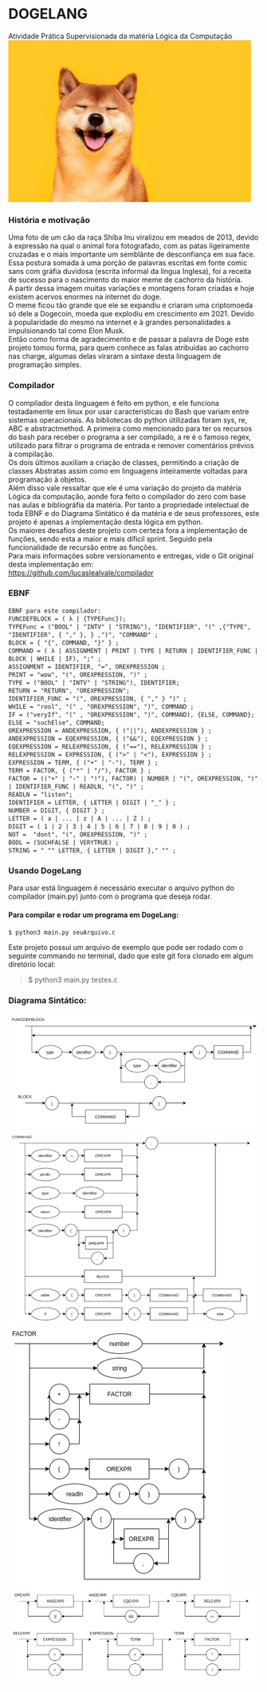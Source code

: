 # DOGELANG
Atividade Prática Supervisionada da matéria Lógica da Computação  
![diagrama](/diagrams/dogeLogo.jpg)  

### História e motivação  
 Uma foto de um cão da raça Shiba Inu viralizou em meados de 2013, devido à expressão na qual o animal fora fotografado, com as patas ligeiramente cruzadas e o mais importante um semblânte de desconfiança em sua face.  
 Essa postura somada à uma porção de palavras escritas em fonte comic sans com gráfia duvidosa (escrita informal da língua Inglesa), foi a receita de sucesso para o nascimento do maior meme de cachorro da história.  
 A partir dessa imagem muitas variações e montagens foram criadas e hoje existem acervos enormes na internet do doge.  
 O meme ficou tão grande que ele se expandiu e criaram uma criptomoeda só dele a Dogecoin, moeda que explodiu em crescimento em 2021. Devido à popularidade do mesmo na internet e à grandes personalidades a impulsionando tal como Elon Musk.  
 Então como forma de agradecimento e de passar a palavra de Doge este projeto tomou forma, para quem conhece as falas atribuidas ao cachorro nas charge, algumas delas viraram a sintaxe desta linguagem de programação simples.  
  
### Compilador  
 O compilador desta linguagem é feito em python, e ele funciona testadamente em linux por usar caracteristicas do Bash que variam entre sistemas operacionais. As bibliotecas do python útilizadas foram sys, re, ABC e abstractmethod. A primeira como mencionado para ter os recursos do bash para receber o programa a ser compilado, a re é o famoso regex, utilizado para filtrar o programa de entrada e remover comentários prévios à compilação.  
 Os dois últimos auxiliam a criação de classes, permitindo a criação de classes Abstratas assim como em linguagens inteiramente voltadas para programação à objetos.  
 Além disso vale ressaltar que ele é uma variação do projeto da matéria Lógica da computação, aonde fora feito o compilador do zero com base nas aulas e bibliográfia da matéria. Por tanto a propriedade intelectual de toda EBNF e do Diagrama Sintático é da matéria e de seus professores, este projeto é apenas a implementação desta lógica em python.  
 Os maiores desafios deste projeto com certeza fora a implementação de funções, sendo esta a maior e mais díficil sprint. Seguido pela funcionalidade de recursão entre as funções.  
 Para mais informações sobre versionamento e entregas, vide o Git original desta implementação em:  
 https://github.com/lucaslealvale/compilador  
   
### EBNF  
```
EBNF para este compilador:  
FUNCDEFBLOCK = ( λ | {TYPEFunc});  
TYPEFunc = ("BOOL" | "INTV" | "STRING"), "IDENTIFIER", "(" ,{"TYPE", "IDENTIFIER", { "," }, } ,")", "COMMAND" ;  
BLOCK = { "{", COMMAND, "}" } ;  
COMMAND = ( λ | ASSIGNMENT | PRINT | TYPE | RETURN | IDENTIFIER_FUNC | BLOCK | WHILE | IF), ";" ;  
ASSIGNMENT = IDENTIFIER, "=", OREXPRESSION ;  
PRINT = "wow", "(", OREXPRESSION, ")" ;  
TYPE = ("BOOL" | "INTV" | "STRING"), IDENTIFIER;  
RETURN = "RETURN", "OREXPRESSION";  
IDENTIFIER_FUNC = "(", OREXPRESSION, { "," } ")" ;  
WHILE = "rool", "(" , "OREXPRESSION", ")", COMMAND ;  
IF = ("veryIf", "(" , "OREXPRESSION", ")", COMMAND), {ELSE, COMMAND};  
ELSE = "suchElse", COMMAND;   
OREXPRESSION = ANDEXPRESSION, { ("||"), ANDEXPRESSION } ;  
ANDEXPRESSION = EQEXPRESSION, { ("&&"), EQEXPRESSION } ;  
EQEXPRESSION = RELEXPRESSION, { ("=="), RELEXPRESSION } ;  
RELEXPRESSION = EXPRESSION, { (">" | "<"), EXPRESSION } ;  
EXPRESSION = TERM, { ("+" | "-"), TERM } ;  
TERM = FACTOR, { ("*" | "/"), FACTOR } ;  
FACTOR = (("+" | "-" | "!"), FACTOR) | NUMBER | "(", OREXPRESSION, ")" | IDENTIFIER_FUNC | READLN, "(", ")" ;  
READLN = "listen";  
IDENTIFIER = LETTER, { LETTER | DIGIT | "_" } ;  
NUMBER = DIGIT, { DIGIT } ;  
LETTER = ( a | ... | z | A | ... | Z ) ;  
DIGIT = ( 1 | 2 | 3 | 4 | 5 | 6 | 7 | 8 | 9 | 0 ) ;  
NOT =  "dont", "(", OREXPRESSION, ")" ;  
BOOL = (SUCHFALSE | VERYTRUE) ;  
STRING = " "" LETTER, { LETTER | DIGIT }," "" ;  
```
### Usando DogeLang  
Para usar está linguagem é necessário executar o arquivo python do compilador (main.py) junto com o programa que deseja rodar.  
 #### Para compilar e rodar um programa em DogeLang:  
```
$ python3 main.py seuArquivo.c 
```

Este projeto possui um arquivo de exemplo que pode ser rodado com o seguinte commando no terminal, dado que este git fora clonado em algum diretório local:  

> $ python3 main.py testes.c

  
### Diagrama Sintático:  
  
![diagrama](/diagrams/block.PNG)  
![diagrama](/diagrams/command.PNG)  
![diagrama](/diagrams/factor.PNG)  
![diagrama](/diagrams/binOP.PNG)  
